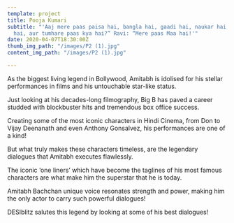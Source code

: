 ```yaml
---
template: project
title: Pooja Kumari
subtitle: "'Aaj mere paas paisa hai, bangla hai, gaadi hai, naukar hai, bank balance
  hai, aur tumhare paas kya hai?” Ravi: “Mere paas Maa hai!'"
date: 2020-04-07T18:30:00Z
thumb_img_path: "/images/P2 (1).jpg"
content_img_path: "/images/P2 (1).jpg"

---
```

As the biggest living legend in Bollywood, Amitabh is idolised for his stellar performances in films and his untouchable star-like status.

Just looking at his decades-long filmography, Big B has paved a career studded with blockbuster hits and tremendous box office success.

Creating some of the most iconic characters in Hindi Cinema, from Don to Vijay Deenanath and even Anthony Gonsalvez, his performances are one of a kind!

But what truly makes these characters timeless, are the legendary dialogues that Amitabh executes flawlessly.

The iconic ‘one liners’ which have become the taglines of his most famous characters are what make him the superstar that he is today.

Amitabh Bachchan unique voice resonates strength and power, making him the only actor to carry such powerful dialogues!

DESIblitz salutes this legend by looking at some of his best dialogues!